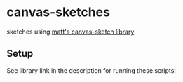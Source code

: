 # canvas-sketches
sketches using [matt's canvas-sketch library](https://github.com/mattdesl/canvas-sketch)

## Setup

See library link in the description for running these scripts!
